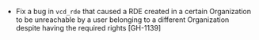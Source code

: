 * Fix a bug in `vcd_rde` that caused a RDE created in a certain Organization to be unreachable by a user
  belonging to a different Organization despite having the required rights [GH-1139]
